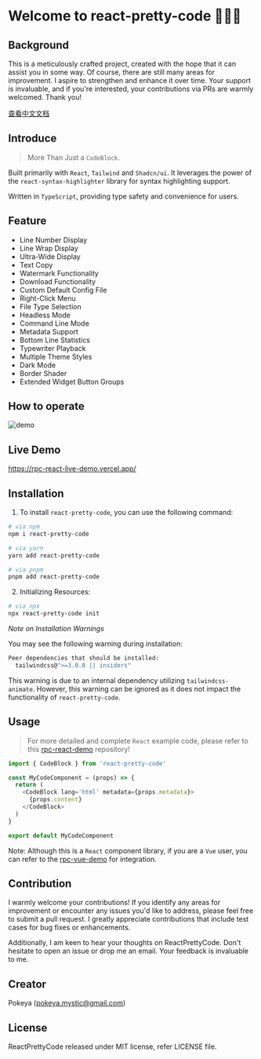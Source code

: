 # Welcome to react-pretty-code 👏👏👏

## Background

This is a meticulously crafted project, created with the hope that it can assist you in some way. Of course, there are still many areas for improvement. I aspire to strengthen and enhance it over time. Your support is invaluable, and if you're interested, your contributions via PRs are warmly welcomed. Thank you!

[查看中文文档](./README_zh.md)

## Introduce

> More Than Just a `CodeBlock`.

Built primarily with `React`, `Tailwind` and `Shadcn/ui`. It leverages the power of the `react-syntax-highlighter` library for syntax highlighting support.

Written in `TypeScript`, providing type safety and convenience for users.

## Feature

- Line Number Display
- Line Wrap Display
- Ultra-Wide Display
- Text Copy
- Watermark Functionality
- Download Functionality
- Custom Default Config File
- Right-Click Menu
- File Type Selection
- Headless Mode
- Command Line Mode
- Metadata Support
- Bottom Line Statistics
- Typewriter Playback
- Multiple Theme Styles
- Dark Mode
- Border Shader
- Extended Widget Button Groups

## How to operate

![demo](public/operate.gif)

## Live Demo

https://rpc-react-live-demo.vercel.app/

## Installation

1. To install `react-pretty-code`, you can use the following command:

```bash
# via npm
npm i react-pretty-code

# via yarn
yarn add react-pretty-code

# via pnpm
pnpm add react-pretty-code
```

2. Initializing Resources:

```bash
# via npx
npx react-pretty-code init
```

_Note on Installation Warnings_

You may see the following warning during installation:

```bash
Peer dependencies that should be installed:
  tailwindcss@">=3.0.0 || insiders"
```

This warning is due to an internal dependency utilizing `tailwindcss-animate`. However, this warning can be ignored as it does not impact the functionality of `react-pretty-code`.

## Usage

> For more detailed and complete `React` example code, please refer to this [rpc-react-demo](https://gitlab.com/pokeya/rpc-react-demo) repository!

```javascript
import { CodeBlock } from 'react-pretty-code'

const MyCodeComponent = (props) => {
  return (
    <CodeBlock lang='html' metadata={props.metadata}>
      {props.content}
    </CodeBlock>
  )
}

export default MyCodeComponent
```

Note: Although this is a `React` component library, if you are a `Vue` user, you can refer to the [rpc-vue-demo](https://gitlab.com/pokeya/rpc-vue-demo) for integration.

## Contribution

I warmly welcome your contributions! If you identify any areas for improvement or encounter any issues you'd like to address, please feel free to submit a pull request. I greatly appreciate contributions that include test cases for bug fixes or enhancements.

Additionally, I am keen to hear your thoughts on ReactPrettyCode. Don't hesitate to open an issue or drop me an email. Your feedback is invaluable to me.

## Creator

Pokeya (pokeya.mystic@gmail.com)

## License

ReactPrettyCode released under MIT license, refer LICENSE file.
